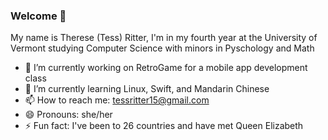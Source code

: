 ### Welcome 👋

My name is Therese (Tess) Ritter, I'm in my fourth year at the University of Vermont studying Computer Science with minors in Pyschology and Math

<!--
**taritter/taritter** is a ✨ _special_ ✨ repository because its `README.md` (this file) appears on your GitHub profile.

Here are some ideas to get you started:

- 🔭 I’m currently working on ...
- 🌱 I’m currently learning ...
- 👯 I’m looking to collaborate on ...
- 🤔 I’m looking for help with ...
- 💬 Ask me about ...
- 📫 How to reach me: ...
- 😄 Pronouns: ...
- ⚡ Fun fact: ...
-->

- 🔭 I’m currently working on RetroGame for a mobile app development class
- 🌱 I’m currently learning Linux, Swift, and Mandarin Chinese
- 📫 How to reach me: tessritter15@gmail.com
- 😄 Pronouns: she/her
- ⚡ Fun fact: I've been to 26 countries and have met Queen Elizabeth
